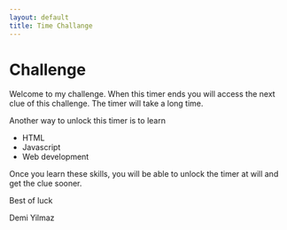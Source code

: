 ```yaml
---
layout: default
title: Time Challange
---
```


# Challenge

<p id="timer"></p>

<script type="text/javascript" charset="utf-8">
	// var timeRemaning = 60 * 60 * 24 * 365
	var timeRemaning = 30
	const timerElement = document.getElementById('timer')
	timerElement.innerHTML = timeRemaning
	setTimeout(function () {
		if(timeRemaning <= 0) {
			timerElement.innerHTML = 'Congratz! Email this code with your name to demiculus@gmail.com to obtain your next clue. Code: `5^34Gk(3`'
		}
		timeRemaning -= 1
		timerElement.innerHTML = timeRemaning
	}, 1000);
</script>	

Welcome to my challenge. When this timer ends you will access the next clue of this challenge. The timer will take a long time.

Another way to unlock this timer is to learn
- HTML
- Javascript
- Web development

Once you learn these skills, you will be able to unlock the timer at will and get the clue sooner.

Best of luck

Demi Yilmaz
